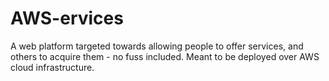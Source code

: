 # AWS-ervices 
A web platform targeted towards allowing people to offer services, and others to acquire them - no fuss included. Meant to be deployed over AWS cloud infrastructure.
